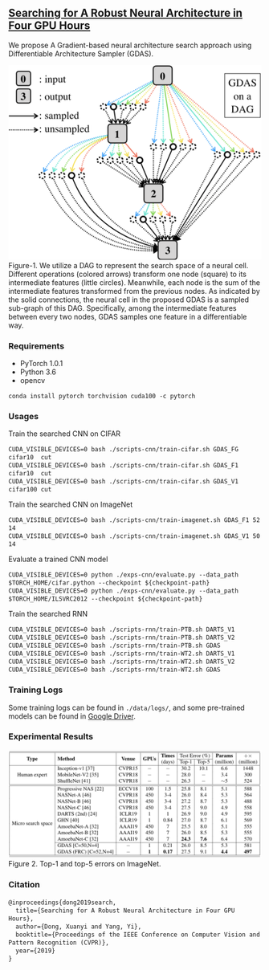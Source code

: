 ## [Searching for A Robust Neural Architecture in Four GPU Hours](http://xuanyidong.com/publication/gradient-based-diff-sampler/)

We propose A Gradient-based neural architecture search approach using Differentiable Architecture Sampler (GDAS).

<img src="data/GDAS.png" width="520">
Figure-1. We utilize a DAG to represent the search space of a neural cell. Different operations (colored arrows) transform one node (square) to its intermediate features (little circles). Meanwhile, each node is the sum of the intermediate features transformed from the previous nodes. As indicated by the solid connections, the neural cell in the proposed GDAS is a sampled sub-graph of this DAG. Specifically, among the intermediate features between every two nodes, GDAS samples one feature in a differentiable way.

### Requirements
- PyTorch 1.0.1
- Python 3.6
- opencv
```
conda install pytorch torchvision cuda100 -c pytorch
```

### Usages

Train the searched CNN on CIFAR
```
CUDA_VISIBLE_DEVICES=0 bash ./scripts-cnn/train-cifar.sh GDAS_FG cifar10  cut
CUDA_VISIBLE_DEVICES=0 bash ./scripts-cnn/train-cifar.sh GDAS_F1 cifar10  cut
CUDA_VISIBLE_DEVICES=0 bash ./scripts-cnn/train-cifar.sh GDAS_V1 cifar100 cut
```

Train the searched CNN on ImageNet
```
CUDA_VISIBLE_DEVICES=0 bash ./scripts-cnn/train-imagenet.sh GDAS_F1 52 14
CUDA_VISIBLE_DEVICES=0 bash ./scripts-cnn/train-imagenet.sh GDAS_V1 50 14
```

Evaluate a trained CNN model
```
CUDA_VISIBLE_DEVICES=0 python ./exps-cnn/evaluate.py --data_path  $TORCH_HOME/cifar.python --checkpoint ${checkpoint-path}
CUDA_VISIBLE_DEVICES=0 python ./exps-cnn/evaluate.py --data_path  $TORCH_HOME/ILSVRC2012 --checkpoint ${checkpoint-path}
```

Train the searched RNN
```
CUDA_VISIBLE_DEVICES=0 bash ./scripts-rnn/train-PTB.sh DARTS_V1
CUDA_VISIBLE_DEVICES=0 bash ./scripts-rnn/train-PTB.sh DARTS_V2
CUDA_VISIBLE_DEVICES=0 bash ./scripts-rnn/train-PTB.sh GDAS
CUDA_VISIBLE_DEVICES=0 bash ./scripts-rnn/train-WT2.sh DARTS_V1
CUDA_VISIBLE_DEVICES=0 bash ./scripts-rnn/train-WT2.sh DARTS_V2
CUDA_VISIBLE_DEVICES=0 bash ./scripts-rnn/train-WT2.sh GDAS
```

### Training Logs
Some training logs can be found in `./data/logs/`, and some pre-trained models can be found in [Google Driver](https://drive.google.com/open?id=1Ofhc49xC1PLIX4O708gJZ1ugzz4td_RJ).

### Experimental Results
<img src="data/imagenet-results.png" width="600">
Figure 2. Top-1 and top-5 errors on ImageNet.

### Citation
```
@inproceedings{dong2019search,
  title={Searching for A Robust Neural Architecture in Four GPU Hours},
  author={Dong, Xuanyi and Yang, Yi},
  booktitle={Proceedings of the IEEE Conference on Computer Vision and Pattern Recognition (CVPR)},
  year={2019}
}
```
